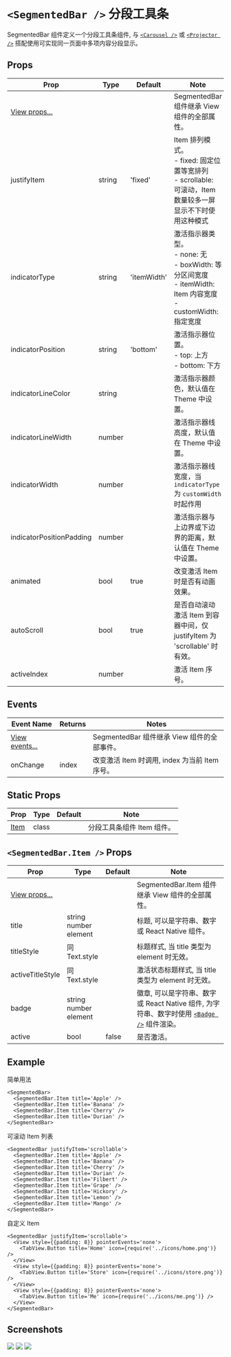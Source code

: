 # `<SegmentedBar />` 分段工具条
SegmentedBar 组件定义一个分段工具条组件, 与 [`<Carousel />`](./Carousel.md) 或 [`<Projector />`](./Projector.md) 搭配使用可实现同一页面中多项内容分段显示。

## Props
| Prop | Type | Default | Note |
|---|---|---|---|
| [View props...](https://facebook.github.io/react-native/docs/view.html) |  |  | SegmentedBar 组件继承 View 组件的全部属性。
| justifyItem | string | 'fixed' | Item 排列模式。<br/>- fixed: 固定位置等宽排列<br/>- scrollable: 可滚动，Item 数量较多一屏显示不下时使用这种模式
| indicatorType | string | 'itemWidth' | 激活指示器类型。<br/>- none: 无<br/>- boxWidth: 等分区间宽度<br/>- itemWidth: Item 内容宽度<br/>- customWidth: 指定宽度
| indicatorPosition | string | 'bottom' | 激活指示器位置。<br/>- top: 上方<br/>- bottom: 下方
| indicatorLineColor | string |  | 激活指示器颜色，默认值在 Theme 中设置。
| indicatorLineWidth | number |  | 激活指示器线高度，默认值在 Theme 中设置。
| indicatorWidth | number |  | 激活指示器线宽度，当 `indicatorType` 为 `customWidth` 时起作用
| indicatorPositionPadding | number |  | 激活指示器与上边界或下边界的距离，默认值在 Theme 中设置。
| animated | bool | true | 改变激活 Item 时是否有动画效果。
| autoScroll | bool | true | 是否自动滚动激活 Item 到容器中间，仅 justifyItem 为 'scrollable' 时有效。
| activeIndex | number |  | 激活 Item 序号。

## Events
| Event Name | Returns | Notes |
|---|---|---|
| [View events...](https://facebook.github.io/react-native/docs/view.html) |  | SegmentedBar 组件继承 View 组件的全部事件。
| onChange | index | 改变激活 Item 时调用, index 为当前 Item 序号。

## Static Props
| Prop | Type | Default | Note |
|---|---|---|---|
| [Item](#segmentedbaritem--props) | class |  | 分段工具条组件 Item 组件。

<!--
## Methods
None.

## Static Methods
None.
-->

## `<SegmentedBar.Item />` Props
| Prop | Type | Default | Note |
|---|---|---|---|
| [View props...](https://facebook.github.io/react-native/docs/view.html) |  |  | SegmentedBar.Item 组件继承 View 组件的全部属性。
| title | string<br/>number<br/>element |  | 标题, 可以是字符串、数字或 React Native 组件。
| titleStyle | 同Text.style |  | 标题样式, 当 title 类型为 element 时无效。
| activeTitleStyle | 同Text.style |  | 激活状态标题样式, 当 title 类型为 element 时无效。
| badge | string<br/>number<br/>element |  | 徽章, 可以是字符串、数字或 React Native 组件, 为字符串、数字时使用 [`<Badge />`](./Badge.md) 组件渲染。
| active | bool | false | 是否激活。

## Example
简单用法
```
<SegmentedBar>
  <SegmentedBar.Item title='Apple' />
  <SegmentedBar.Item title='Banana' />
  <SegmentedBar.Item title='Cherry' />
  <SegmentedBar.Item title='Durian' />
</SegmentedBar>
```

可滚动 Item 列表
```
<SegmentedBar justifyItem='scrollable'>
  <SegmentedBar.Item title='Apple' />
  <SegmentedBar.Item title='Banana' />
  <SegmentedBar.Item title='Cherry' />
  <SegmentedBar.Item title='Durian' />
  <SegmentedBar.Item title='Filbert' />
  <SegmentedBar.Item title='Grape' />
  <SegmentedBar.Item title='Hickory' />
  <SegmentedBar.Item title='Lemon' />
  <SegmentedBar.Item title='Mango' />
</SegmentedBar>
```

自定义 Item
```
<SegmentedBar justifyItem='scrollable'>
  <View style={{padding: 8}} pointerEvents='none'>
    <TabView.Button title='Home' icon={require('../icons/home.png')} />
  </View>
  <View style={{padding: 8}} pointerEvents='none'>
    <TabView.Button title='Store' icon={require('../icons/store.png')} />
  </View>
  <View style={{padding: 8}} pointerEvents='none'>
    <TabView.Button title='Me' icon={require('../icons/me.png')} />
  </View>
</SegmentedBar>
```

## Screenshots
![](https://github.com/gyfgyf/react-native-teaset/blob/master/teaset/screenshots/11a-SegmentedBar1.png?raw=true) ![](https://github.com/gyfgyf/react-native-teaset/blob/master/teaset/screenshots/11a-SegmentedBar2.png?raw=true)
![](https://github.com/gyfgyf/react-native-teaset/blob/master/teaset/screenshots/11a-SegmentedBar3.png?raw=true)
